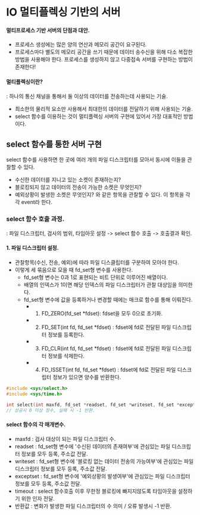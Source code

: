 # IO 멀티플렉싱 기반의 서버

#### 멀티프로세스 기반 서버의 단점과 대안.

 - 프로세스 생성에는 많은 양의 연산과 메모리 공간이 요구된다.
 - 프로세스마다 별도의 메모리 공간을 쓰기 때문에 데이터 송수신을 위해 다소 복잡한 방법을 사용해야 한다.
프로세스를 생성하지 않고 다중접속 서버를 구현하는 방법이 존재한다!

#### 멀티플렉싱이란?
 : 하나의 통신 채널을 통해서 둘 이상의 데이터를 전송하는데 사용되는 기술.

 - 최소한의 물리적 요소만 사용해서 최대한의 데이터를 전달하기 위해 사용되는 기술.
 - select 함수를 이용하는 것이 멀티플렉싱 서버의 구현에 있어서 가장 대표적인 방법이다.
 
## select 함수를 통한 서버 구현

select 함수를 사용하면 한 곳에 여러 개의 파일 디스크립터를 모아서 동시에 이들을 관찰할 수 있다.

 - 수신한 데이터를 지니고 있는 소켓이 존재하는지?
 - 블로킹되지 않고 데이터의 전송이 가능한 소켓은 무엇인지?
 - 예외상황이 발생한 소켓은 무엇인지?
와 같은 항목을 관찰할 수 있다. 이 항목을 각각 event라 한다.

### select 함수 호출 과정.
 : 파일 디스크립터, 검사의 범위, 타임아웃 설정 -> select 함수 호출 -> 호출결과 확인.
 
#### 1. 파일 디스크립터 설정.
 - 관찰항목(수신, 전송, 예외)에 따라 파일 디스클립터를 구분하여 모아야 한다.
 - 이렇게 세 묶음으로 모을 때 fd_set형 변수를 사용한다.
	- fd_set형 변수는 0과 1로 표현되는 비트 단위로 이루어진 배열이다.
	- 배열의 인덱스가 1이면 해당 인덱스의 파일 디스크립터가 관찰 대상임을 의미한다.
	- fd_set형 변수에 값을 등록하거나 변경할 때에는 매크로 함수를 통해 이뤄진다.
		- 1. FD_ZERO(fd_set *fdset): fdset을 모두 0으로 초기화.
		- 2. FD_SET(int fd, fd_set *fdset) : fdset에 fd로 전달된 파일 디스크립터 정보를 등록한다.
		- 3. FD_CLR(int fd, fd_set *fdset) : fdset에 fd로 전달된 파일 디스크립터 정보를 삭제한다.
		- 4. FD_ISSET(int fd, fd_set *fdset) : fdset에 fd로 전달된 파일 디스크립터 정보가 있으면 양수를 반환한다.

```c
#include <sys/select.h>
#include <sys/time.h>

int select(int maxfd, fd_set *readset, fd_set *writeset, fd_set *exceptset, const struct timeval *timeout);
// 성공시 0 이상 정수, 실패 시 -1 반환.
```
#### select 함수의 각 매개변수.  
 - maxfd : 검사 대상이 되는 파일 디스크립터 수.
 - readset : fd_set형 변수에 '수신된 데이터의 존재여부'에 관심있는 파일 디스크립터 정보를 모두 등록, 주소값 전달.
 - writeset : fd_set형 변수에 '블로킹 없는 데이터 전송의 가능여부'에 관심있는 파일 디스크립터 정보를 모두 등록, 주소값 전달.
 - exceptset : fd_set형 변수에 '예외상황의 발생여부'에 관심있는 파일 디스크립터 정보를 모두 등록, 주소값 전달.
 - timeout : select 함수호출 이후 무한정 블로킹에 빠지지않도록 타임아웃을 설정하기 위한 인자 전달.
 - 반환값 : 변화가 발생한 파일 디스크립터의 수 의미 / 오류 발생시 -1 반환.
 
 
 
 
 
 